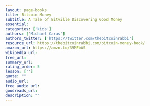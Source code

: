 ```yaml
---
layout: page-books
title: Bitcoin Money
subtitle: A Tale of Bitville Discovering Good Money
essential: 
categories: ['kids']
authors: ['Michael Caras']
authors_twitter: ['https://twitter.com/thebitcoinrabbi']
resource_url: https://thebitcoinrabbi.com/bitcoin-money-book/
amazon_url: https://amzn.to/39MFbAS
wikipedia_url: 
free_url: 
summary_url: 
rating_order: 5
lesson: ['']
quote: ""
audio_url: 
free_audio_url: 
goodreads_url: 
description: ""
---
```

